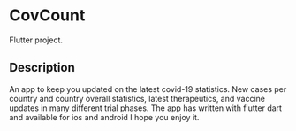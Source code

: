 # CovCount

Flutter project.

## Description
An app to keep you updated on the latest covid-19 statistics. New cases per country and country overall statistics, latest therapeutics, and vaccine updates in many different trial phases. The app has written with flutter dart and available for ios and android I hope you enjoy it.
